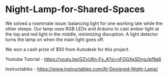 # Night-Lamp-for-Shared-Spaces
We solved a roommate issue: balancing light for one working late while the other sleeps. Our lamp uses RGB LEDs and Arduino to cast amber light at the top and red light in the middle, minimizing disruption. A light detector turns the lamp on when the main light goes off.

We won a cash prize of $50 from Autodesk for this project.

Youtube Tutorial - https://youtu.be/GZyU6n-Fx_A?si=nFGGXeSDngJpf9a8

Instructables - https://www.instructables.com/AI-Designed-Night-Lamp/
